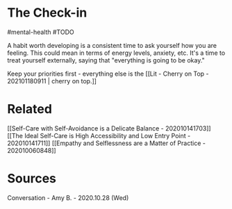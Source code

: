 # The Check-in
#mental-health #TODO 

A habit worth developing is a consistent time to ask yourself how you are feeling. This could mean in terms of energy levels, anxiety, etc. It's a time to treat yourself externally, saying that "everything is going to be okay."

Keep your priorities first - everything else is the [[Lit - Cherry on Top - 202101180911 | cherry on top.]]


# Related
[[Self-Care with Self-Avoidance is a Delicate Balance - 202010141703]]
[[The Ideal Self-Care is High Accessibility and Low Entry Point - 202010141711]]
[[Empathy and Selflessness are a Matter of Practice - 202010060848]]

# Sources
Conversation - Amy B. - 2020.10.28 (Wed)